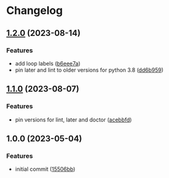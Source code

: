 # Changelog

## [1.2.0](https://github.com/rolehippie/ansible/compare/v1.1.0...v1.2.0) (2023-08-14)


### Features

* add loop labels ([b6eee7a](https://github.com/rolehippie/ansible/commit/b6eee7a8614a8bd3ae2436b723cd92f4c4b9f17c))
* pin later and lint to older versions for python 3.8 ([dd6b959](https://github.com/rolehippie/ansible/commit/dd6b959e6bd2ad070347b6bc3a0ecc7699af403d))

## [1.1.0](https://github.com/rolehippie/ansible/compare/v1.0.0...v1.1.0) (2023-08-07)


### Features

* pin versions for lint, later and doctor ([acebbfd](https://github.com/rolehippie/ansible/commit/acebbfdf249847982561d151b259a06b1a9f4e7b))

## 1.0.0 (2023-05-04)


### Features

* initial commit ([15506bb](https://github.com/rolehippie/ansible/commit/15506bb719bedf1da802d7cccabb459b40860c25))
